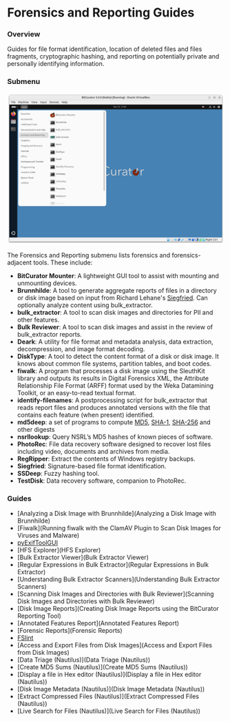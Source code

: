 Forensics and Reporting Guides
==============================

### Overview

Guides for file format identification, location of deleted files and files fragments, cryptographic hashing, and reporting on potentially private and personally identifying information.

### Submenu


![Forensics and Reporting menu](attachments/image12.png)

The Forensics and Reporting submenu lists forensics and forensics-adjacent tools. These include:

* **BitCurator Mounter**: A lightweight GUI tool to assist with mounting and unmounting devices.
* **Brunnhilde**: A tool to generate aggregate reports of files in a directory or disk image based on input from Richard Lehane's [Siegfried](http://www.itforarchivists.com/siegfried). Can optionally analyze content using bulk_extractor.
* **bulk_extractor**: A tool to scan disk images and directories for PII and other features.
* **Bulk Reviewer**: A tool to scan disk images and assist in the review of bulk_extractor reports.
* **Deark**: A utility for file format and metadata analysis, data extraction, decompression, and image format decoding.
* **DiskType**: A tool to detect the content format of a disk or disk image. It knows about common file systems, partition tables, and boot codes.
* **fiwalk**: A program that processes a disk image using the SleuthKit library and outputs its results in Digital Forensics XML, the Attribute Relationship File Format (ARFF) format used by the Weka Datamining Toolkit, or an easy-to-read textual format.
* **identify-filenames**: A postprocessing script for bulk_extractor that reads report files and produces annotated versions with the file that contains each feature (when present) identified.
* **md5deep**: a set of programs to compute [MD5](https://md5deep.sourceforge.net/#md5), [SHA-1](https://md5deep.sourceforge.net/#sha1), [SHA-256](https://md5deep.sourceforge.net/#sha256) and other digests
* **nsrllookup**: Query NSRL’s MD5 hashes of known pieces of software.
* **PhotoRec**: File data recovery software designed to recover lost files including video, documents and archives from media.
* **RegRipper**: Extract the contents of Windows registry backups.
* **Siegfried**: Signature-based file format identification.
* **SSDeep**: Fuzzy hashing tool.
* **TestDisk**: Data recovery software, companion to PhotoRec.


### Guides

* [Analyzing a Disk Image with Brunnhilde](Analyzing a Disk Image with Brunnhilde)  
* [Fiwalk](Running fiwalk with the ClamAV Plugin to Scan Disk Images for Viruses and Malware)
* [pyExifToolGUI](pyExifToolGUI)
* [HFS Explorer](HFS Explorer)
* [Bulk Extractor Viewer](Bulk Extractor Viewer)
* [Regular Expressions in Bulk Extractor](Regular Expressions in Bulk Extractor)
* [Understanding Bulk Extractor Scanners](Understanding Bulk Extractor Scanners)
* [Scanning Disk Images and Directories with Bulk Reviewer](Scanning Disk Images and Directories with Bulk Reviewer)
* [Disk Image Reports](Creating Disk Image Reports using the BitCurator Reporting Tool)
* [Annotated Features Report](Annotated Features Report)
* [Forensic Reports](Forensic Reports)
* [FSlint](FSlint)
* [Access and Export Files from Disk Images](Access and Export Files from Disk Images)
* [Data Triage (Nautilus)](Data Triage (Nautilus))
* [Create MD5 Sums (Nautilus)](Create MD5 Sums (Nautilus))
* [Display a file in Hex editor (Nautilus)](Display a file in Hex editor (Nautilus))
* [Disk Image Metadata (Nautilus)](Disk Image Metadata (Nautilus))
* [Extract Compressed Files (Nautilus)](Extract Compressed Files (Nautilus))
* [Live Search for Files (Nautilus)](Live Search for Files (Nautilus))

  











